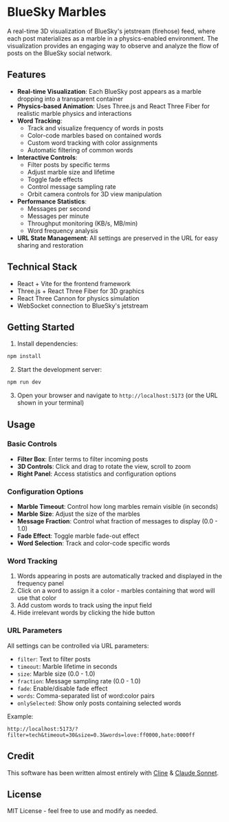 # BlueSky Marbles
 
A real-time 3D visualization of BlueSky's jetstream (firehose) feed, where each post materializes as a marble in a physics-enabled environment. The visualization provides an engaging way to observe and analyze the flow of posts on the BlueSky social network.

## Features

- **Real-time Visualization**: Each BlueSky post appears as a marble dropping into a transparent container
- **Physics-based Animation**: Uses Three.js and React Three Fiber for realistic marble physics and interactions
- **Word Tracking**: 
  - Track and visualize frequency of words in posts
  - Color-code marbles based on contained words
  - Custom word tracking with color assignments
  - Automatic filtering of common words
- **Interactive Controls**:
  - Filter posts by specific terms
  - Adjust marble size and lifetime
  - Toggle fade effects
  - Control message sampling rate
  - Orbit camera controls for 3D view manipulation
- **Performance Statistics**:
  - Messages per second
  - Messages per minute
  - Throughput monitoring (KB/s, MB/min)
  - Word frequency analysis
- **URL State Management**: All settings are preserved in the URL for easy sharing and restoration

## Technical Stack

- React + Vite for the frontend framework
- Three.js + React Three Fiber for 3D graphics
- React Three Cannon for physics simulation
- WebSocket connection to BlueSky's jetstream

## Getting Started

1. Install dependencies:
```bash
npm install
```

2. Start the development server:
```bash
npm run dev
```

3. Open your browser and navigate to `http://localhost:5173` (or the URL shown in your terminal)

## Usage

### Basic Controls

- **Filter Box**: Enter terms to filter incoming posts
- **3D Controls**: Click and drag to rotate the view, scroll to zoom
- **Right Panel**: Access statistics and configuration options

### Configuration Options

- **Marble Timeout**: Control how long marbles remain visible (in seconds)
- **Marble Size**: Adjust the size of the marbles
- **Message Fraction**: Control what fraction of messages to display (0.0 - 1.0)
- **Fade Effect**: Toggle marble fade-out effect
- **Word Selection**: Track and color-code specific words

### Word Tracking

1. Words appearing in posts are automatically tracked and displayed in the frequency panel
2. Click on a word to assign it a color - marbles containing that word will use that color
3. Add custom words to track using the input field
4. Hide irrelevant words by clicking the hide button

### URL Parameters

All settings can be controlled via URL parameters:
- `filter`: Text to filter posts
- `timeout`: Marble lifetime in seconds
- `size`: Marble size (0.0 - 1.0)
- `fraction`: Message sampling rate (0.0 - 1.0)
- `fade`: Enable/disable fade effect
- `words`: Comma-separated list of word:color pairs
- `onlySelected`: Show only posts containing selected words

Example:
```
http://localhost:5173/?filter=tech&timeout=30&size=0.3&words=love:ff0000,hate:0000ff
```

## Credit

This software has been written almost entirely with [Cline](https://github.com/cline/cline) & [Claude Sonnet](https://www.anthropic.com/claude/sonnet).

## License

MIT License - feel free to use and modify as needed.
